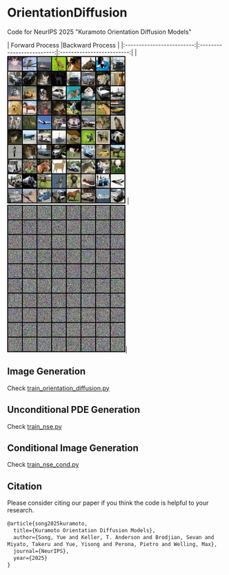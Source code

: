 # OrientationDiffusion
Code for NeurIPS 2025 "Kuramoto Orientation Diffusion Models"

| Forward Process |Backward Process |
|:-------------------------:|:-------------------------:|:-------------------------:|
|<img src="ezgif-7aa61210995fe3.gif"/> |<img src="ezgif-7e498575768660.gif"/>|


## Image Generation

Check [train_orientation_diffusion.py](https://github.com/KingJamesSong/OrientationDiffusion/blob/main/train_orientation_diffusion.py)

## Unconditional PDE Generation

Check [train_nse.py](https://github.com/KingJamesSong/OrientationDiffusion/blob/main/train_nse.py)

## Conditional Image Generation

Check [train_nse_cond.py](https://github.com/KingJamesSong/OrientationDiffusion/blob/main/train_nse_cond.py)

## Citation

Please consider citing our paper if you think the code is helpful to your research.

```
@article{song2025kuramoto,
  title={Kuramoto Orientation Diffusion Models},
  author={Song, Yue and Keller, T. Anderson and Brodjian, Sevan and Miyato, Takeru and Yue, Yisong and Perona, Pietro and Welling, Max},
  journal={NeurIPS},
  year={2025}
}
```

